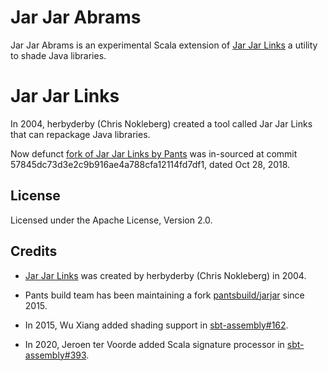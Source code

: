 Jar Jar Abrams
==============

Jar Jar Abrams is an experimental Scala extension of [Jar Jar Links][links] a utility to shade Java libraries.

Jar Jar Links
============

In 2004, herbyderby (Chris Nokleberg) created a tool called Jar Jar Links that can repackage Java libraries.

Now defunct [fork of Jar Jar Links by Pants](https://github.com/pantsbuild/jarjar) was in-sourced at commit 57845dc73d3e2c9b916ae4a788cfa12114fd7df1, dated Oct 28, 2018.

## License

Licensed under the Apache License, Version 2.0.

## Credits

- [Jar Jar Links][links] was created by herbyderby (Chris Nokleberg) in 2004.
- Pants build team has been maintaining a fork [pantsbuild/jarjar][pj] since 2015.
- In 2015, Wu Xiang added shading support in [sbt-assembly#162](https://github.com/sbt/sbt-assembly/pull/162).
- In 2020, Jeroen ter Voorde added Scala signature processor in [sbt-assembly#393](https://github.com/sbt/sbt-assembly/pull/393).

  [links]: https://code.google.com/archive/p/jarjar/
  [pj]: https://github.com/pantsbuild/jarjar

